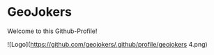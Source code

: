 # GeoJokers

Welcome to this Github-Profile!

![Logo](https://github.com/geojokers/.github/profile/geojokers 4.png)
